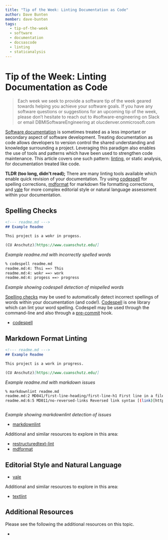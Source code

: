 ```yaml
---
title: "Tip of the Week: Linting Documentation as Code"
author: Dave Bunten
member: dave-bunten
tags:
  - tip-of-the-week
  - software
  - documentation
  - docsascode
  - linting
  - staticanalysis
---
```


# Tip of the Week: Linting Documentation as Code

> Each week we seek to provide a software tip of the week geared towards helping you achieve your software goals. If you have any software questions or suggestions for an upcoming tip of the week, please don’t hesitate to reach out to #software-engineering on Slack or email DBMISoftwareEngineering at olucdenver.onmicrosoft.com

[Software documentation](https://en.wikipedia.org/wiki/Software_documentation) is sometimes treated as a less important or secondary aspect of software development. Treating documentation as code allows developers to version control the shared understanding and knowledge surrounding a project. Leveraging this paradigm also enables the use of tools and patterns which have been used to strengthen code maintenance. This article covers one such pattern: [linting](https://en.wikipedia.org/wiki/Lint_(software)), or static analysis, for documentation treated like code.

__TLDR (too long, didn't read);__
There are many linting tools available which enable quick revision of your documentation. Try using [codespell](https://github.com/codespell-project/codespell) for spelling corrections, [mdformat](https://github.com/executablebooks/mdformat) for markdown file formatting corrections, and [vale](https://vale.sh/) for more complex editorial style or natural language assessment within your documentation.

## Spelling Checks

```markdown
<!--- readme.md --->
## Example Readme

Thsi project is a wokr in progess.

(CU Anschutz)[https://www.cuanschutz.edu/]
```

_Example readme.md with incorrectly spelled words_

```sh
% codespell readme.md
readme.md:4: Thsi ==> This
readme.md:4: wokr ==> work
readme.md:4: progess ==> progress


```

_Example showing codespell detection of mispelled words_

[Spelling checks](https://en.wikipedia.org/wiki/Spell_checker) may be used to automatically detect incorrect spellings of words within your documentation (and code!). [Codespell](https://github.com/codespell-project/codespell) is one library which can lint your word spelling. Codespell may be used through the command-line and also through a [pre-commit](https://pre-commit.com/index.html) hook.

- [codespell](https://github.com/codespell-project/codespell)

## Markdown Format Linting

```markdown
<!--- readme.md --->
## Example Readme

This project is a work in progress.

(CU Anschutz)[https://www.cuanschutz.edu/]
```

_Example readme.md with markdown issues_

```sh
% markdownlint readme.md
readme.md:2 MD041/first-line-heading/first-line-h1 First line in a file should be a top-level heading [Context: "## Example Readme"]
readme.md:6:5 MD011/no-reversed-links Reversed link syntax [(link)[https://www.cuanschutz.edu/]]



```

_Example showing markdownlint detection of issues_

- [markdownlint](https://github.com/markdownlint/markdownlint)

Additional and similar resources to explore in this area:

- [restructuredtext-lint](https://github.com/twolfson/restructuredtext-lint)
- [mdformat](https://github.com/executablebooks/mdformat)

## Editorial Style and Natural Language

- [vale](https://vale.sh/)

Additional and similar  resources to explore in this area:

- [textlint](https://textlint.github.io/)

## Additional Resources

Please see the following the additional resources on this topic.

-
